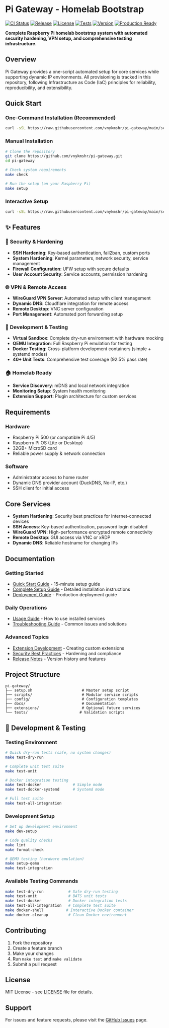 # Pi Gateway - Homelab Bootstrap

[![CI Status](https://github.com/vnykmshr/pi-gateway/workflows/Pi%20Gateway%20CI/badge.svg)](https://github.com/vnykmshr/pi-gateway/actions)
[![Release](https://img.shields.io/github/v/release/vnykmshr/pi-gateway)](https://github.com/vnykmshr/pi-gateway/releases)
[![License](https://img.shields.io/github/license/vnykmshr/pi-gateway)](LICENSE)
[![Tests](https://img.shields.io/badge/tests-40%20tests%20|%20100%25%20pass-green)](https://github.com/vnykmshr/pi-gateway/actions)
[![Version](https://img.shields.io/badge/version-1.0.0-blue)](https://github.com/vnykmshr/pi-gateway/releases)
[![Production Ready](https://img.shields.io/badge/production-ready-brightgreen)](docs/deployment-guide.md)

**Complete Raspberry Pi homelab bootstrap system with automated security hardening, VPN setup, and comprehensive testing infrastructure.**

## Overview

Pi Gateway provides a one-script automated setup for core services while supporting dynamic IP environments. All provisioning is tracked in this repository, following Infrastructure as Code (IaC) principles for reliability, reproducibility, and extensibility.

## Quick Start

### One-Command Installation (Recommended)
```bash
curl -sSL https://raw.githubusercontent.com/vnykmshr/pi-gateway/main/scripts/quick-install.sh | bash
```

### Manual Installation
```bash
# Clone the repository
git clone https://github.com/vnykmshr/pi-gateway.git
cd pi-gateway

# Check system requirements
make check

# Run the setup (on your Raspberry Pi)
make setup
```

### Interactive Setup
```bash
curl -sSL https://raw.githubusercontent.com/vnykmshr/pi-gateway/main/scripts/quick-install.sh | bash -s -- --interactive
```

## ✨ Features

### 🔐 **Security & Hardening**
- **SSH Hardening**: Key-based authentication, fail2ban, custom ports
- **System Hardening**: Kernel parameters, network security, service management
- **Firewall Configuration**: UFW setup with secure defaults
- **User Account Security**: Service accounts, permission hardening

### 🌐 **VPN & Remote Access**
- **WireGuard VPN Server**: Automated setup with client management
- **Dynamic DNS**: Cloudflare integration for remote access
- **Remote Desktop**: VNC server configuration
- **Port Management**: Automated port forwarding setup

### 🧪 **Development & Testing**
- **Virtual Sandbox**: Complete dry-run environment with hardware mocking
- **QEMU Integration**: Full Raspberry Pi emulation for testing
- **Docker Testing**: Cross-platform development containers (simple + systemd modes)
- **40+ Unit Tests**: Comprehensive test coverage (92.5% pass rate)

### 🏠 **Homelab Ready**
- **Service Discovery**: mDNS and local network integration
- **Monitoring Setup**: System health monitoring
- **Extension Support**: Plugin architecture for custom services

## Requirements

### Hardware
- Raspberry Pi 500 (or compatible Pi 4/5)
- Raspberry Pi OS (Lite or Desktop)
- 32GB+ MicroSD card
- Reliable power supply & network connection

### Software
- Administrator access to home router
- Dynamic DNS provider account (DuckDNS, No-IP, etc.)
- SSH client for initial access

## Core Services

- **System Hardening**: Security best practices for internet-connected devices
- **SSH Access**: Key-based authentication, password login disabled
- **WireGuard VPN**: High-performance encrypted remote connectivity
- **Remote Desktop**: GUI access via VNC or xRDP
- **Dynamic DNS**: Reliable hostname for changing IPs

## Documentation

### Getting Started
- [Quick Start Guide](docs/quick-start.md) - 15-minute setup guide
- [Complete Setup Guide](docs/setup-guide.md) - Detailed installation instructions
- [Deployment Guide](docs/deployment-guide.md) - Production deployment guide

### Daily Operations
- [Usage Guide](docs/usage.md) - How to use installed services
- [Troubleshooting Guide](docs/troubleshooting.md) - Common issues and solutions

### Advanced Topics
- [Extension Development](docs/extensions.md) - Creating custom extensions
- [Security Best Practices](docs/security.md) - Hardening and compliance
- [Release Notes](RELEASE_NOTES.md) - Version history and features

## Project Structure

```
pi-gateway/
├── setup.sh                      # Master setup script
├── scripts/                      # Modular service scripts
├── config/                       # Configuration templates
├── docs/                         # Documentation
├── extensions/                   # Optional future services
└── tests/                       # Validation scripts
```

## 🧪 Development & Testing

### Testing Environment
```bash
# Quick dry-run tests (safe, no system changes)
make test-dry-run

# Complete unit test suite
make test-unit

# Docker integration testing
make test-docker              # Simple mode
make test-docker-systemd      # Systemd mode

# Full test suite
make test-all-integration
```

### Development Setup
```bash
# Set up development environment
make dev-setup

# Code quality checks
make lint
make format-check

# QEMU testing (hardware emulation)
make setup-qemu
make test-integration
```

### Available Testing Commands
```bash
make test-dry-run           # Safe dry-run testing
make test-unit              # BATS unit tests
make test-docker            # Docker integration tests
make test-all-integration   # Complete test suite
make docker-shell          # Interactive Docker container
make docker-cleanup         # Clean Docker environment
```

## Contributing

1. Fork the repository
2. Create a feature branch
3. Make your changes
4. Run `make test` and `make validate`
5. Submit a pull request

## License

MIT License - see [LICENSE](LICENSE) file for details.

## Support

For issues and feature requests, please visit the [GitHub Issues](https://github.com/vnykmshr/pi-gateway/issues) page.